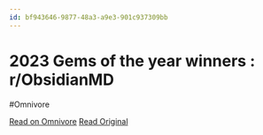 ```yaml
---
id: bf943646-9877-48a3-a9e3-901c937309bb
---
```


# 2023 Gems of the year winners : r/ObsidianMD
#Omnivore

[Read on Omnivore](https://omnivore.app/me/2023-gems-of-the-year-winners-r-obsidian-md-191ff4c0b51)
[Read Original](https://www.reddit.com/r/ObsidianMD/comments/19enuqq/2023_gems_of_the_year_winners/)

